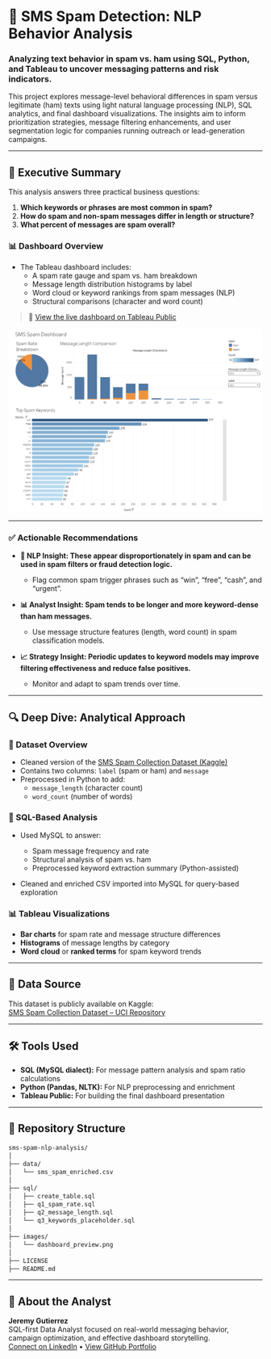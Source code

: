
# 📩 SMS Spam Detection: NLP Behavior Analysis

### Analyzing text behavior in spam vs. ham using SQL, Python, and Tableau to uncover messaging patterns and risk indicators.

This project explores message-level behavioral differences in spam versus legitimate (ham) texts using light natural language processing (NLP), SQL analytics, and final dashboard visualizations. The insights aim to inform prioritization strategies, message filtering enhancements, and user segmentation logic for companies running outreach or lead-generation campaigns.

---

## 🧾 Executive Summary

This analysis answers three practical business questions:

1. **Which keywords or phrases are most common in spam?**  
2. **How do spam and non-spam messages differ in length or structure?**  
3. **What percent of messages are spam overall?**

### 📊 Dashboard Overview

- The Tableau dashboard includes:
  - A spam rate gauge and spam vs. ham breakdown
  - Message length distribution histograms by label
  - Word cloud or keyword rankings from spam messages (NLP)
  - Structural comparisons (character and word count)

> 🔗 [View the live dashboard on Tableau Public](YOUR_TABLEAU_PUBLIC_LINK_HERE)

![Dashboard Preview](images/dashboard_preview.png)

---

### ✅ Actionable Recommendations

- **🧠 NLP Insight: These appear disproportionately in spam and can be used in spam filters or fraud detection logic.**  
  - Flag common spam trigger phrases such as “win”, “free”, “cash”, and “urgent”.

- **📊 Analyst Insight: Spam tends to be longer and more keyword-dense than ham messages.**  
  - Use message structure features (length, word count) in spam classification models.

- **📈 Strategy Insight: Periodic updates to keyword models may improve filtering effectiveness and reduce false positives.**  
  - Monitor and adapt to spam trends over time. 
---

## 🔍 Deep Dive: Analytical Approach

### 📄 Dataset Overview

- Cleaned version of the [SMS Spam Collection Dataset (Kaggle)](https://www.kaggle.com/datasets/uciml/sms-spam-collection-dataset)
- Contains two columns: `label` (spam or ham) and `message`
- Preprocessed in Python to add:
  - `message_length` (character count)
  - `word_count` (number of words)

### 🧮 SQL-Based Analysis

- Used MySQL to answer:
  - Spam message frequency and rate
  - Structural analysis of spam vs. ham
  - Preprocessed keyword extraction summary (Python-assisted)

- Cleaned and enriched CSV imported into MySQL for query-based exploration

### 📊 Tableau Visualizations

- **Bar charts** for spam rate and message structure differences  
- **Histograms** of message lengths by category  
- **Word cloud** or **ranked terms** for spam keyword trends  

---

## 🔗 Data Source

This dataset is publicly available on Kaggle:  
[SMS Spam Collection Dataset – UCI Repository](https://www.kaggle.com/datasets/uciml/sms-spam-collection-dataset)

---

## 🛠️ Tools Used

- **SQL (MySQL dialect):** For message pattern analysis and spam ratio calculations  
- **Python (Pandas, NLTK):** For NLP preprocessing and enrichment  
- **Tableau Public:** For building the final dashboard presentation  

---

## 📁 Repository Structure

```
sms-spam-nlp-analysis/
│
├── data/
│   └── sms_spam_enriched.csv
│
├── sql/
│   ├── create_table.sql
│   ├── q1_spam_rate.sql
│   ├── q2_message_length.sql
│   └── q3_keywords_placeholder.sql
│
├── images/
│   └── dashboard_preview.png
│
├── LICENSE
├── README.md
```

---

## 👋 About the Analyst

**Jeremy Gutierrez**  
SQL-first Data Analyst focused on real-world messaging behavior, campaign optimization, and effective dashboard storytelling.  
[Connect on LinkedIn](https://www.linkedin.com/in/jeremy-gutierrez-4502391bb/) • [View GitHub Portfolio](https://github.com/JZambrana1612)
